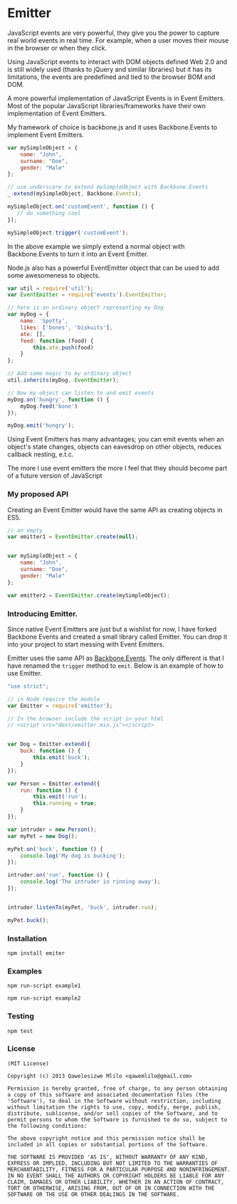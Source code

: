 # Emitter

JavaScript events are very powerful, they give you the power to capture real world events in real time. For example, when a user moves their mouse in the browser or when they click. 

Using JavaScript events to interact with DOM objects defined Web 2.0 and is still widely used (thanks to jQuery and similar libraries) but it has its limitations, the events are predefined and tied to the browser BOM and DOM. 

A more powerful implementation of JavaScript Events is in Event Emitters. Most of the popular JavaScript libraries/frameworks have their own implementation of Event Emitters.  

My framework of choice is backbone.js and it uses Backbone.Events to implement Event Emitters.  
```javascript
var mySimpleObject = {
    name: "John",
    surname: "Doe",
    gender: "Male"
};

// use underscore to extend mySimpleObject with Backbone.Events
_.extend(mySimpleObject, Backbone.Events);

mySimpleObject.on('customEvent', function () {
   // do something cool
});

mySimpleObject.trigger('customEvent');
```
    
In the above example we simply extend a normal object with Backbone.Events to turn it into an Event Emitter.

Node.js also has a powerful EventEmitter object that can be used to add some awesomeness to objects. 
```javascript
var util = require('util');
var EventEmitter = require('events').EventEmitter;

// here is an ordinary object representing my Dog
var myDog = {
    name: 'Spotty',
    likes: ['bones', 'biskuits'],
    ate: [],
    feed: function (food) {
        this.ate.push(food)
    }               
};

// Add some magic to my ordinary object
util.inherits(myDog, EventEmitter);

// Now my object can listen to and emit events
myDog.on('hungry', function () {
    myDog.feed('bone')
});

myDog.emit('hungry');
```
    
Using Event Emitters has many advantages; you can emit events when an object's state changes, objects can eavesdrop on other objects, reduces callback nesting, e.t.c.

The more I use event emitters the more I feel that they should become part of a future version of JavaScript 

### My proposed API
Creating an Event Emitter would have the same API as creating objects in ES5.

```javascript
// an empty
var emitter1 = EventEmitter.create(null);


var mySimpleObject = {
    name: "John",
    surname: "Doe",
    gender: "Male"
};

var emitter2 = EventEmitter.create(mySimpleObject);
```

### Introducing Emitter.

Since native Event Emitters are just but a wishlist for now, I have forked Backbone Events and created a small library called Emitter. You can drop it into your project to start messing with Event Emitters.

Emitter uses the same API as [Backbone.Events](http://backbonejs.org/#Events). The only different is that I have renamed the `trigger` method to `emit`. Below is an example of how to use Emitter.
 
```javascript
"use strict";

// in Node require the module
var Emitter = require('emitter');

// In the browser include the script in your html 
// <script src="dest/emitter.min.js"></script>


var Dog = Emitter.extend({
    buck: function () {
        this.emit('buck');
    }
});

var Person = Emitter.extend({
    run: function () {
        this.emit('run');
        this.running = true;
    }
});

var intruder = new Person();
var myPet = new Dog();

myPet.on('buck', function () {
    console.log('My dog is bucking');
});

intruder.on('run', function () {
    console.log('The intruder is rinning away');
});


intruder.listenTo(myPet, 'buck', intruder.run);

myPet.buck();
```

### Installation
```
npm install emiter
```

### Examples
```
npm run-script example1

npm run-script example2
```

### Testing
```
npm test
```

### License
```
(MIT License)

Copyright (c) 2013 Qawelesizwe Mlilo <qawemlilo@gmail.com>

Permission is hereby granted, free of charge, to any person obtaining a copy of this software and associated documentation files (the 'Software'), to deal in the Software without restriction, including without limitation the rights to use, copy, modify, merge, publish, distribute, sublicense, and/or sell copies of the Software, and to permit persons to whom the Software is furnished to do so, subject to the following conditions:

The above copyright notice and this permission notice shall be included in all copies or substantial portions of the Software.

THE SOFTWARE IS PROVIDED 'AS IS', WITHOUT WARRANTY OF ANY KIND, EXPRESS OR IMPLIED, INCLUDING BUT NOT LIMITED TO THE WARRANTIES OF MERCHANTABILITY, FITNESS FOR A PARTICULAR PURPOSE AND NONINFRINGEMENT. IN NO EVENT SHALL THE AUTHORS OR COPYRIGHT HOLDERS BE LIABLE FOR ANY CLAIM, DAMAGES OR OTHER LIABILITY, WHETHER IN AN ACTION OF CONTRACT, TORT OR OTHERWISE, ARISING FROM, OUT OF OR IN CONNECTION WITH THE SOFTWARE OR THE USE OR OTHER DEALINGS IN THE SOFTWARE.
```
        
    
